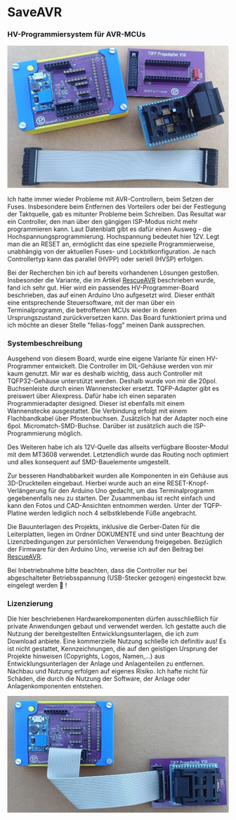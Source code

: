# SaveAVR

### HV-Programmiersystem für AVR-MCUs

![](assets/20250619_145016_SaveAVR_1.jpg)

Ich hatte immer wieder Probleme mit AVR-Controllern, beim Setzen der Fuses. Insbesondere beim Entfernen des Vorteilers oder bei der Festlegung der Taktquelle, gab es mitunter Probleme beim Schreiben. Das Resultat war ein Controller, den man über den gängigen ISP-Modus nicht mehr programmieren kann. Laut Datenblatt gibt es dafür einen Ausweg - die Hochspannungsprogrammierung. Hochspannung bedeutet hier 12V. Legt man die an RESET an, ermöglicht das eine spezielle Programmierweise, unabhängig von der aktuellen Fuses- und Lockbitkonfiguration. Je nach Controllertyp kann das parallel (HVPP) oder seriell (HVSP) erfolgen.

Bei der Recherchen bin ich auf bereits vorhandenen Lösungen gestoßen. Insbesonder die Variante, die im Artikel [RescueAVR](https://github.com/felias-fogg/RescueAVR) beschrieben wurde, fand ich sehr gut. Hier wird ein passendes HV-Programmer-Board beschrieben, das auf einen Arduino Uno aufgesetzt wird. Dieser enthält eine entsprechende Steuersoftware, mit der man über ein Terminalprogramm, die betroffenen MCUs wieder in deren Ursprungszustand zurückversetzen kann. Das Board funktioniert prima und ich möchte an dieser Stelle "felias-fogg" meinen Dank aussprechen.

### Systembeschreibung

Ausgehend von diesem Board, wurde eine eigene Variante für einen HV-Programmer entwickelt. Die Controller im DIL-Gehäuse werden von mir kaum genutzt. Mir war es deshalb wichtig, dass auch Controller mit TQFP32-Gehäuse unterstützt werden. Deshalb wurde von mir die 20pol. Buchsenleiste durch einen Wannenstecker ersetzt.  TQFP-Adapter gibt es preiswert über Aliexpress. Dafür habe ich einen separaten Programmieradapter designed. Dieser ist ebenfalls mit einem Wannenstecke ausgestattet. Die Verbindung erfolgt mit einem Flachbandkabel über Pfostenbuchsen. Zusätzlich hat der Adapter noch eine 6pol. Micromatch-SMD-Buchse. Darüber ist zusätzlich auch die ISP-Programmierung möglich. 

Des Weiteren habe ich als 12V-Quelle das allseits verfügbare Booster-Modul mit dem MT3608 verwendet. Letztendlich wurde das Routing noch optimiert und alles konsequent auf SMD-Bauelemente umgestellt.

Zur besseren Handhabbarkeit wurden alle Komponenten in ein Gehäuse aus 3D-Druckteilen eingebaut. Hierbei wurde auch an eine RESET-Knopf-Verlängerung für den Arduino Uno  gedacht, um das Terminalprogramm gegebenenfalls neu zu starten. Der Zusammenbau ist recht einfach und kann den Fotos und CAD-Ansichten entnommen werden. Unter der TQFP-Platine werden lediglich noch 4 selbstklebende Füße angebracht. 

Die Bauunterlagen des Projekts, inklusive die Gerber-Daten für die Leiterplatten, liegen im Ordner DOKUMENTE und sind unter Beachtung der Lizenzbedingungen zur persönlichen Verwendung freigegeben. Bezüglich der Firmware für den Arduino Uno, verweise ich auf den Beitrag bei [RescueAVR](https://github.com/felias-fogg/RescueAVR).

Bei Inbetriebnahme bitte beachten, dass die Controller nur bei abgeschalteter Betriebsspannung (USB-Stecker gezogen) eingesteckt bzw. eingelegt werden 👀️ !

### Lizenzierung

Die hier beschriebenen Hardwarekomponenten dürfen ausschließlich für private Anwendungen gebaut und verwendet werden. Ich gestatte auch die Nutzung der bereitgestellten Entwicklungsunterlagen, die ich zum Download anbiete. Eine kommerzielle Nutzung schließe ich definitiv aus! Es ist nicht gestattet, Kennzeichnungen, die auf den geistigen Ursprung der Projekte hinweisen (Copyrights, Logos, Namen,…) aus Entwicklungsunterlagen der Anlage und Anlagenteilen zu entfernen. Nachbau und Nutzung erfolgen auf eigenes Risiko. Ich hafte nicht für Schäden, die durch die Nutzung der Software, der Anlage oder Anlagenkomponenten entstehen.

![](assets/20250619_154956_SaveAVR_2.jpg)
